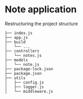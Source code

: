 # Note application

Restructuring the project structure

```
├── index.js
├── app.js
├── build
│   └── ...
├── controllers
│   └── notes.js
├── models
│   └── note.js
├── package-lock.json
├── package.json
├── utils
│   ├── config.js
│   ├── logger.js
│   └── middleware.js
```


